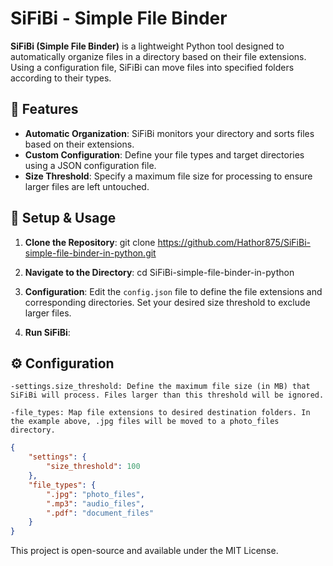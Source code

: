 # SiFiBi - Simple File Binder

**SiFiBi (Simple File Binder)** is a lightweight Python tool designed to automatically organize files in a directory based on their file extensions. Using a configuration file, SiFiBi can move files into specified folders according to their types.

## 🌟 Features

- **Automatic Organization**: SiFiBi monitors your directory and sorts files based on their extensions.
- **Custom Configuration**: Define your file types and target directories using a JSON configuration file.
- **Size Threshold**: Specify a maximum file size for processing to ensure larger files are left untouched.

## 🔧 Setup & Usage

1. **Clone the Repository**:
git clone https://github.com/Hathor875/SiFiBi-simple-file-binder-in-python.git

2. **Navigate to the Directory**:
cd SiFiBi-simple-file-binder-in-python

3. **Configuration**:
  Edit the `config.json` file to define the file extensions and corresponding directories. Set your desired size threshold to exclude larger files.

4. **Run SiFiBi**:

## ⚙ Configuration

    -settings.size_threshold: Define the maximum file size (in MB) that SiFiBi will process. Files larger than this threshold will be ignored.
    
    -file_types: Map file extensions to desired destination folders. In the example above, .jpg files will be moved to a photo_files directory.


```json
{
    "settings": {
        "size_threshold": 100
    },
    "file_types": {
        ".jpg": "photo_files",
        ".mp3": "audio_files",
        ".pdf": "document_files"
    }
}

```

This project is open-source and available under the MIT License.
